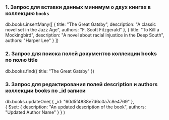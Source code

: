 ### 1. Запрос для вставки данных минимум о двух книгах в коллекцию `books`

db.books.insertMany([
  {
    title: "The Great Gatsby",
    description: "A classic novel set in the Jazz Age",
    authors: "F. Scott Fitzgerald"
  },
  {
    title: "To Kill a Mockingbird",
    description: "A novel about racial injustice in the Deep South",
    authors: "Harper Lee"
  }
])

### 2. Запрос для поиска полей документов коллекции books по полю title

db.books.find({ title: "The Great Gatsby" })

### 3. Запрос для редактирования полей description и authors коллекции books по _id записи

db.books.updateOne(
  { _id: "60d5f4838e7d6c0a7c8e4769" },  
  {
    $set: {
      description: "An updated description of the book",
      authors: "Updated Author Name"
    }
  }
)

